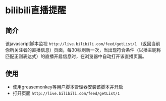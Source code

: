 # bilibili直播提醒

## 简介
该javascript脚本监视 `http://live.bilibili.com/feed/getList/1` （返回当前你所关注者的直播信息）页面，每30秒刷新一次，当出现符合条件（以播主昵称匹配正则表达式）的直播开启信息时，在浏览器中自动打开该直播页面。

## 使用
* 使用greasemonkey等用户脚本管理器安装该脚本并开启
* 打开页面 `http://live.bilibili.com/feed/getList/1`


